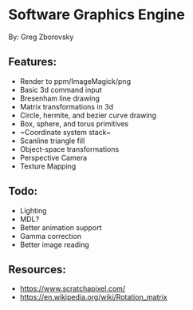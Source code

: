# Software Graphics Engine
By: Greg Zborovsky

## Features:
* Render to ppm/ImageMagick/png
* Basic 3d command input
* Bresenham line drawing
* Matrix transformations in 3d
* Circle, hermite, and bezier curve drawing
* Box, sphere, and torus primitives
* ~Coordinate system stack~
* Scanline triangle fill
* Object-space transformations
* Perspective Camera
* Texture Mapping

## Todo:
* Lighting
* MDL?
* Better animation support
* Gamma correction
* Better image reading

## Resources:
* https://www.scratchapixel.com/
* https://en.wikipedia.org/wiki/Rotation_matrix
